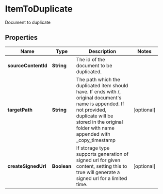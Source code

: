 

# ItemToDuplicate

Document to duplicate

## Properties

| Name | Type | Description | Notes |
|------------ | ------------- | ------------- | -------------|
|**sourceContentId** | **String** | The id of the document to be duplicated. |  |
|**targetPath** | **String** | The path which the duplicated item should have. If ends with /, original document&#39;s name is appended. If not provided, duplicate will be stored in the original folder with name appended with _copy_timestamp |  [optional] |
|**createSignedUrl** | **Boolean** | If storage type supports generation of signed url for given content, setting this to true will generate a signed url for a limited time. |  [optional] |



